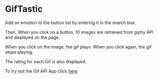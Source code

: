 # GifTastic


Add an emotion to the button list by entering it in the search box.

Then, When you click on a button, 10 images are retrieved from giphy API and displayed on the page.

When you click on the image, the gif plays. When you click again, the gif stops playing.

The rating for each Gif is also displayed.

To try out the Gif API App click [here](https://grandsuccess87.github.io/GifTastic/)
